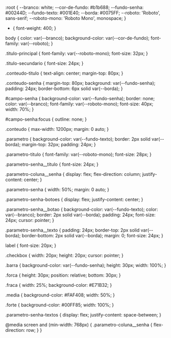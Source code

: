 :root {
    --branco: white;
    --cor-de-fundo: #b1b688;
    --fundo-senha: #00244D;
    --fundo-texto: #001E40;
    --borda: #0075FF;
    --roboto: 'Roboto', sans-serif;
    --roboto-mono: 'Roboto Mono', monospace;
}

* {
    font-weight: 400;
}

body {
    color: var(--branco);
    background-color: var(--cor-de-fundo);
    font-family: var(--roboto);
}

.titulo-principal {
    font-family: var(--roboto-mono);
    font-size: 32px;
}

.titulo-secundario {
    font-size: 24px;
}

.conteudo-titulo {
    text-align: center;
    margin-top: 80px;
}

.conteudo-senha {
    margin-top: 80px;
    background: var(--fundo-senha);
    padding: 24px;
    border-bottom: 6px solid var(--borda);
}

#campo-senha {
    background-color: var(--fundo-senha);
    border: none;
    color: var(--branco);
    font-family: var(--roboto-mono);
    font-size: 40px;
    width: 70%;
}

#campo-senha:focus {
    outline: none;
}

.conteudo {
    max-width: 1200px;
    margin: 0 auto;
}

.parametro {
    background-color: var(--fundo-texto);
    border: 2px solid var(--borda);
    margin-top: 32px;
    padding: 24px;
}

.parametro-titulo {
    font-family: var(--roboto-mono);
    font-size: 28px;
}

.parametro-senha__titulo {
    font-size: 24px;
}

.parametro-coluna__senha {
    display: flex;
    flex-direction: column;
    justify-content: center;
}

.parametro-senha {
    width: 50%;
    margin: 0 auto;
}

.parametro-senha-botoes {
    display: flex;
    justify-content: center;
}

.parametro-senha__botao {
    background-color: var(--fundo-texto);
    color: var(--branco);
    border: 2px solid var(--borda);
    padding: 24px;
    font-size: 24px;
    cursor: pointer;
}

.parametro-senha__texto {
    padding: 24px;
    border-top: 2px solid var(--borda);
    border-bottom: 2px solid var(--borda);
    margin: 0;
    font-size: 24px;
}

label {
    font-size: 20px;
}

.checkbox {
    width: 20px;
    height: 20px;
    cursor: pointer;
}

.barra {
    background-color: var(--fundo-senha);
    height: 30px;
    width: 100%;
}

.forca {
    height: 30px;
    position: relative;
    bottom: 30px;
}

.fraca {
    width: 25%;
    background-color: #E71B32;
}

.media {
    background-color: #FAF408;
    width: 50%;
}

.forte {
    background-color: #00FF85;
    width: 100%;
}

.parametro-senha-textos {
    display: flex;
    justify-content: space-between;
}


@media screen and (min-width: 768px) {
    .parametro-coluna__senha {
        flex-direction: row;
    }
}
